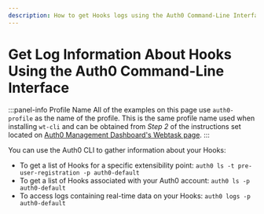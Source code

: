 ```yaml
---
description: How to get Hooks logs using the Auth0 Command-Line Interfance
---
```


# Get Log Information About Hooks Using the Auth0 Command-Line Interface

:::panel-info Profile Name
All of the examples on this page use `auth0-profile` as the name of the profile. This is the same profile name used when installing `wt-cli` and can be obtained from *Step 2* of the instructions set located on [Auth0 Management Dashboard's Webtask page](${manage_url}/#/account/webtasks).
:::

You can use the Auth0 CLI to gather information about your Hooks:

* To get a list of Hooks for a specific extensibility point:
  `auth0 ls -t pre-user-registration -p auth0-default`
* To get a list of Hooks associated with your Auth0 account:
  `auth0 ls -p auth0-default`
* To access logs containing real-time data on your Hooks:
  `auth0 logs -p auth0-default`
